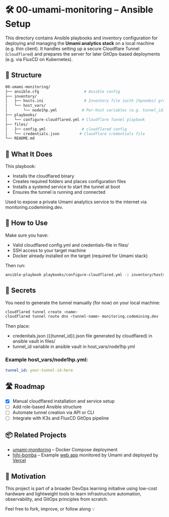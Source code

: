 # 🛠️ 00-umami-monitoring – Ansible Setup

This directory contains Ansible playbooks and inventory configuration for deploying and managing the **Umami analytics stack** on a local machine (e.g. thin client). It handles setting up a secure Cloudflare Tunnel (`cloudflared`) and prepares the server for later GitOps-based deployments (e.g. via FluxCD on Kubernetes).

## 📁 Structure

```bash
00-umami-monitoring/
├── ansible.cfg                    # Ansible config
├── inventory/
│   ├── hosts.ini                  # Inventory file (with [hpnodes] group)
│   └── host_vars/
│       └── node1hp.yml           # Per-host variables (e.g. tunnel_id)
├── playbooks/
│   └── configure-cloudflared.yml # Cloudflare Tunnel playbook
├── files/
│   ├── config.yml                # cloudflared config
│   └── credentials.json         # Cloudflare credentials file
└── README.md
```

## 🔧 What It Does
This playbook:
- Installs the cloudflared binary
- Creates required folders and places configuration files
- Installs a systemd service to start the tunnel at boot
- Ensures the tunnel is running and connected

Used to expose a private Umami analytics service to the internet via monitoring.codemining.dev.

## 🚀 How to Use
Make sure you have:
- Valid cloudflared config.yml and credentials-file in files/
- SSH access to your target machine
- Docker already installed on the target (required for Umami stack)

Then run:
```bash
ansible-playbook playbooks/configure-cloudflared.yml -i inventory/hosts.ini
```

## 🔐 Secrets
You need to generate the tunnel manually (for now) on your local machine:

```bash
cloudflared tunnel create <name>
cloudflared tunnel route dns <tunnel-name> monitoring.codemining.dev
```

Then place:
- credenitals.json ({{tunnel_id}}.json file generated by cloudflared) in ansible vault in files/
- tunnel_id variable in ansible vault in host_vars/node1hp.yml

### Example host_vars/node1hp.yml:
```yaml
tunnel_id: your-tunnel-id-here
```

## 🛣️ Roadmap
- [x] Manual cloudflared installation and service setup
- [ ] Add role-based Ansible structure
- [ ] Automate tunnel creation via API or CLI
- [ ] Integrate with K3s and FluxCD GitOps pipeline

## 📦 Related Projects
- [umami-monitoring](https://github.com/przemyslaw-koz/umami-monitoring) – Docker Compose deployment
- [hihi-bomba](https://github.com/przemyslaw-koz/hihi-bomba) – Example [web app](https://hihi-bomba.vercel.app/) monitored by Umami and deployed by [Vercel](https://vercel.com/)

## 🧠 Motivation
This project is part of a broader DevOps learning initiative using low-cost hardware and lightweight tools to learn infrastructure automation, observability, and GitOps principles from scratch.

Feel free to fork, improve, or follow along 💡
